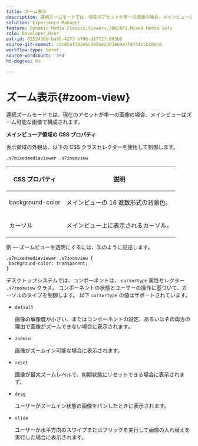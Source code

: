 ```yaml
---
title: ズーム表示
description: 連続ズームモードでは、現在のアセットが単一の画像の場合、メインビューはズーム可能な画像で構成されます。
solution: Experience Manager
feature: Dynamic Media Classic,Viewers,SDK/API,Mixed Media Sets
role: Developer,User
exl-id: 0252436b-ba96-4273-b796-d1772fc093b0
source-git-commit: cdc85af782ebc492ae2303469a7f4f54b5bc09c8
workflow-type: tm+mt
source-wordcount: '194'
ht-degree: 0%

---
```


# ズーム表示{#zoom-view}

連続ズームモードでは、現在のアセットが単一の画像の場合、メインビューはズーム可能な画像で構成されます。

<!--<a id="section_061E550C1C1D4DB2BD663A898895B38C"></a>-->

**メインビューア領域の CSS プロパティ**

表示領域の外観は、以下の CSS クラスセレクターを使用して制御します。

```
.s7mixedmediaviewer .s7zoomview
```

<table id="table_94EE3F5BBE4547C0B4943471CEE7EDE4"> 
 <thead> 
  <tr> 
   <th colname="col1" class="entry"> <p> CSS プロパティ </p> </th> 
   <th colname="col2" class="entry"> <p>説明 </p> </th> 
  </tr> 
 </thead>
 <tbody> 
  <tr> 
   <td colname="col1"> <p> <span class="codeph"> background-color </span> </p> </td> 
   <td colname="col2"> <p> メインビューの 16 進数形式の背景色。 </p> </td> 
  </tr> 
  <tr> 
   <td colname="col1"> <p> <span class="codeph"> カーソル </span> </p> </td> 
   <td colname="col2"> <p>メインビュー上に表示されるカーソル。 </p> </td> 
  </tr> 
 </tbody> 
</table>

例 — ズームビューを透明にするには、次のように記述します。

```
.s7mixedmediaviewer .s7zoomview { 
 background-color: transparent; 
}
```

デスクトップシステムでは、コンポーネントは、 `cursortype` 属性セレクター `.s7zoomview` クラス。 コンポーネントの状態とユーザーの操作に基づいて、カーソルのタイプを制御します。 以下 `cursortype` の値はサポートされています。

* `default`

   画像の解像度が小さい、またはコンポーネントの設定、あるいはその両方の理由で画像がズームできない場合に表示されます。

* `zoomin`

   画像がズームイン可能な場合に表示されます。

* `reset`

   画像が最大ズームレベルで、初期状態にリセットできる場合に表示されます。

* `drag`

   ユーザーがズームイン状態の画像をパンしたときに表示されます。

* `slide`

   ユーザーが水平方向のスワイプまたはフリックを実行して画像の入れ替えを実行した場合に表示されます。
